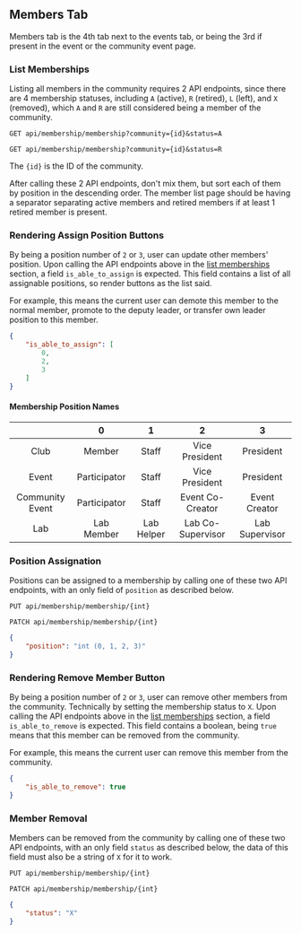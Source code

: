 ## Members Tab

Members tab is the 4th tab next to the events tab, or being the 3rd if present in the event or the community event page.

### List Memberships

Listing all members in the community requires 2 API endpoints, since there are 4 membership statuses, including `A` (active), `R` (retired), `L` (left), and `X` (removed), which `A` and `R` are still considered being a member of the community.

`GET api/membership/membership?community={id}&status=A`

`GET api/membership/membership?community={id}&status=R`

The `{id}` is the ID of the community.

After calling these 2 API endpoints, don't mix them, but sort each of them by position in the descending order. The member list page should be having a separator separating active members and retired members if at least 1 retired member is present.

### Rendering Assign Position Buttons

By being a position number of `2` or `3`, user can update other members' position. Upon calling the API endpoints above in the [list memberships](#list-memberships) section, a field `is_able_to_assign` is expected. This field contains a list of all assignable positions, so render buttons as the list said.

For example, this means the current user can demote this member to the normal member, promote to the deputy leader, or transfer own leader position to this member.

```json
{
    "is_able_to_assign": [
        0,
        2,
        3
    ]
}
```

#### Membership Position Names

||0|1|2|3
:-:|:-:|:-:|:-:|:-:
Club|Member|Staff|Vice President|President
Event|Participator|Staff|Vice President|President
Community Event|Participator|Staff|Event Co-Creator|Event Creator
Lab|Lab Member|Lab Helper|Lab Co-Supervisor|Lab Supervisor

### Position Assignation

Positions can be assigned to a membership by calling one of these two API endpoints, with an only field of `position` as described below.

`PUT api/membership/membership/{int}`

`PATCH api/membership/membership/{int}`

```json
{
    "position": "int (0, 1, 2, 3)"
}
```

### Rendering Remove Member Button

By being a position number of `2` or `3`, user can remove other members from the community. Technically by setting the membership status to `X`. Upon calling the API endpoints above in the [list memberships](#list-memberships) section, a field `is_able_to_remove` is expected. This field contains a boolean, being `true` means that this member can be removed from the community.

For example, this means the current user can remove this member from the community.

```json
{
    "is_able_to_remove": true
}
```

### Member Removal

Members can be removed from the community by calling one of these two API endpoints, with an only field `status` as described below, the data of this field must also be a string of `X` for it to work.

`PUT api/membership/membership/{int}`

`PATCH api/membership/membership/{int}`

```json
{
    "status": "X"
}
```